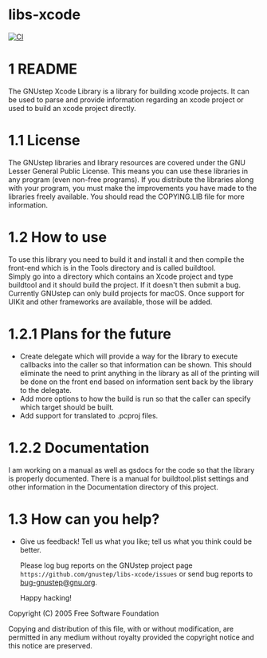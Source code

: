 # libs-xcode

[![CI](https://github.com/gnustep/libs-xcode/actions/workflows/main.yml/badge.svg)](https://github.com/gnustep/libs-xcode/actions/workflows/main.yml?query=branch%3Amaster)

1 README
==

The GNUstep Xcode Library is a library for building xcode projects. 
It can be used to parse and provide information regarding an 
xcode project or used to build an xcode project directly.

1.1 License
===========

The GNUstep libraries and library resources are covered under the GNU
Lesser General Public License.  This means you can use these libraries 
in any program (even non-free programs). If you distribute the libraries 
along with your program, you must make the improvements you have made to 
the libraries freely available. You should read the COPYING.LIB file for
more information. 

1.2 How to use
==============

To use this library you need to build it and install it and then compile
the front-end which is in the Tools directory and is called buildtool.  
Simply go into a directory which contains an Xcode project and type buildtool 
and it should build the project.  If it doesn't then submit a bug.  
Currently GNUstep can only build projects for macOS.  Once support for UIKit and
other frameworks are available, those will be added.

1.2.1 Plans for the future
==========================

  * Create delegate which will provide a way for the library to
  execute callbacks into the caller so that information can be shown.
  This should eliminate the need to print anything in the library as all
  of the printing will be done on the front end based on information sent
  back by the library to the delegate.
  * Add more options to how the build is run so that the caller can specify
  which target should be built.
  * Add support for translated to .pcproj files.
  
1.2.2 Documentation
===================
I am working on a manual as well as gsdocs for the code so that the library is
properly documented.  There is a manual for buildtool.plist settings and other 
information in the Documentation directory of this project.

1.3 How can you help?
=====================

   * Give us feedback!  Tell us what you like; tell us what you think
     could be better.

     Please log bug reports on the GNUstep project page
     `https://github.com/gnustep/libs-xcode/issues` or send bug reports
     to <bug-gnustep@gnu.org>.

     Happy hacking!

   Copyright (C) 2005 Free Software Foundation

   Copying and distribution of this file, with or without modification,
are permitted in any medium without royalty provided the copyright
notice and this notice are preserved.


